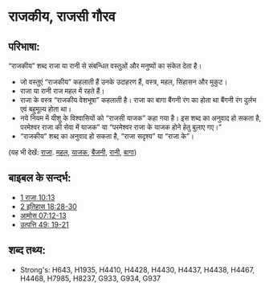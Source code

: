 # राजकीय, राजसी गौरव #

## परिभाषा: ##

“राजकीय” शब्द राजा या रानी से संबन्धित वस्तुओं और मनुष्यों का संकेत देता है।

* जो वस्तुएं “राजकीय” कहलाती हैं उनके उदाहरण हैं, वस्त्र, महल, सिंहासन और मुकुट।
* राजा या रानी राज महल में रहते हैं।
* राजा के वस्त्र “राजकीय वेशभूषा” कहलाती है। राजा का बागा बैंगनी रंग का होता था बैंगनी रंग दुर्लभ एवं बहुमूल्य होता था।
* नये नियम में यीशु के विश्वासियों को “राजसी याजक” कहा गया है। इस शब्द का अनुवाद हो सकता है, परमेश्वर राजा की सेवा में याजक” या “परमेश्वर राजा के याजक होने हेतु बुलाए गए।”
* “राजकीय” शब्द का अनुवाद हो सकता है, “राजा सदृश्य” या “राजा के”।

(यह भी देखें: [राजा](../other/king.md). [महल](../other/palace.md), [याजक](../kt/priest.md), [बैंजनी](../other/purple.md), [रानी](../other/queen.md), [बागा](../other/robe.md))

## बाइबल के सन्दर्भ: ##

* [1 राजा 10:13](rc://hi/tn/help/1ki/10/13)
* [2 इतिहास 18:28-30](rc://hi/tn/help/2ch/18/28)
* [आमोस 07:12-13](rc://hi/tn/help/amo/07/12)
* [उत्पत्ति 49: 19-21](rc://hi/tn/help/gen/49/19)

## शब्द तथ्य: ##

* Strong's: H643, H1935, H4410, H4428, H4430, H4437, H4438, H4467, H4468, H7985, H8237, G933, G934, G937
